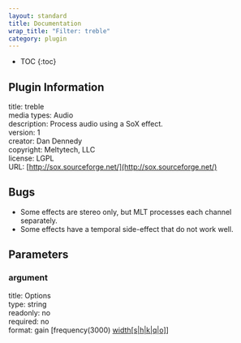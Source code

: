 ```yaml
---
layout: standard
title: Documentation
wrap_title: "Filter: treble"
category: plugin
---
```

* TOC
{:toc}

## Plugin Information

title: treble  
media types:
Audio  
description: Process audio using a SoX effect.  
version: 1  
creator: Dan Dennedy  
copyright: Meltytech, LLC  
license: LGPL  
URL: [http://sox.sourceforge.net/](http://sox.sourceforge.net/)  

## Bugs

* Some effects are stereo only, but MLT processes each channel separately.
* Some effects have a temporal side-effect that do not work well.


## Parameters

### argument

title: Options    
type: string  
readonly: no  
required: no  
format: gain [frequency(3000) [width[s|h|k|q|o]](0.5s)]  


